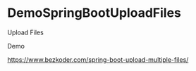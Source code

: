 # DemoSpringBootUploadFiles
Upload Files

Demo 

https://www.bezkoder.com/spring-boot-upload-multiple-files/

